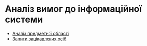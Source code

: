 # Аналіз вимог до інформаційної системи

* [Аналіз предметної області]()
* [Запити зацікавлених осіб](https://github.com/vika-babenko/jace-dps/blob/Babenko/doc/project/dps-help/Inquiries%20from%20interested%20parties.md)
